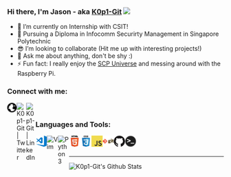 ### Hi there, I'm Jason - aka [K0p1-Git][website] <img src="https://user-images.githubusercontent.com/55252776/89190633-52f82a80-d5d4-11ea-9108-dcd620e4594a.gif" width="30px">

- 🔭 I’m currently on Internship with CSIT!
- 🌱 Pursuing a Diploma in Infocomm Securirty Management in Singapore Polytechnic
- 😎 I’m looking to collaborate (Hit me up with interesting projects!)
- 💬 Ask me about anything, don't be shy :) 
- ⚡ Fun fact: I really enjoy the [SCP Universe](http://www.scpwiki.com/) and messing around with the Raspberry Pi. 

### Connect with me:
[<img align="left" alt="K0p1-Git" width="22px" src="https://raw.githubusercontent.com/iconic/open-iconic/master/svg/globe.svg" />][website]
[<img align="left" alt="K0p1-Git | Twitter" width="22px" src="https://cdn.jsdelivr.net/npm/simple-icons@v3/icons/twitter.svg" />][twitter]
[<img align="left" alt="K0p1-Git | LinkedIn" width="22px" src="https://cdn.jsdelivr.net/npm/simple-icons@v3/icons/linkedin.svg" />][linkedin]

<br />

### Languages and Tools:
<img align="left" alt="Visual Studio Code" width="26px" src="https://raw.githubusercontent.com/github/explore/80688e429a7d4ef2fca1e82350fe8e3517d3494d/topics/visual-studio-code/visual-studio-code.png" />
<img align="left" alt="Vim" width="26px" src="https://user-images.githubusercontent.com/55252776/89188701-9735fb80-d5d1-11ea-8b60-bb622c497427.png" />
<img align="left" alt="Python 3" width="26px" src="https://user-images.githubusercontent.com/55252776/89188908-dd8b5a80-d5d1-11ea-8bde-00dd8db90a97.png" />
<img align="left" alt="HTML5" width="26px" src="https://raw.githubusercontent.com/github/explore/80688e429a7d4ef2fca1e82350fe8e3517d3494d/topics/html/html.png" />
<img align="left" alt="CSS3" width="26px" src="https://raw.githubusercontent.com/github/explore/80688e429a7d4ef2fca1e82350fe8e3517d3494d/topics/css/css.png" />
<img align="left" alt="JavaScript" width="26px" src="https://raw.githubusercontent.com/github/explore/80688e429a7d4ef2fca1e82350fe8e3517d3494d/topics/javascript/javascript.png"/>
<img align="left" alt="Git" width="26px" src="https://raw.githubusercontent.com/github/explore/80688e429a7d4ef2fca1e82350fe8e3517d3494d/topics/git/git.png" />
<img align="left" alt="GitHub" width="26px" src="https://raw.githubusercontent.com/github/explore/78df643247d429f6cc873026c0622819ad797942/topics/github/github.png" />
<img align="left" alt="HTML5" width="26px" src="https://raw.githubusercontent.com/github/explore/80688e429a7d4ef2fca1e82350fe8e3517d3494d/topics/terminal/terminal.png" />

<br />
<br />

---
<img align="left" alt="K0p1-Git's Github Stats" src="https://github-readme-stats.vercel.app/api?username=K0p1-Git&show_icons=true&hide_border=true" />

[website]: https://k0p1.me
[twitter]: https://twitter.com/K0p1_
[linkedin]: https://www.linkedin.com/in/jasonkkf
